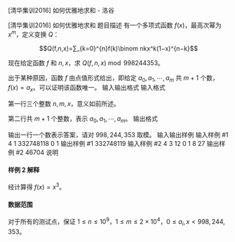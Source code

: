 



[清华集训2016] 如何优雅地求和 - 洛谷














[清华集训2016] 如何优雅地求和
题目描述
有一个多项式函数 $f(x)$，最高次幂为 $x^m$，定义变换 $Q$：

$$Q(f,n,x)=∑_{k=0}^{n}f(k)\binom nkx^k(1−x)^{n−k}$$

现在给定函数 $f$ 和 $n,x$，求 $Q(f,n,x)\bmod998244353$。

出于某种原因，函数 $f$ 由点值形式给出，即给定 $a_0,a_1,⋯,a_m$ 共 $m+1$ 个数，$f(x)=a_x$。可以证明该函数唯一。
输入输出格式
输入格式

第一行三个整数 $n,m,x$，意义如前所述。

第二行共 $m+1$ 个整数，表示 $a_0,a_1,⋯,a_m$。
输出格式

输出一行一个数表示答案，请对 $998,244,353$ 取模。
输入输出样例
输入样例 #1
4 1 332748118
0 1
输出样例 #1
332748119
输入样例 #2
4 3 12
0 1 8 27
输出样例 #2
46704
说明
#### 样例 $2$ 解释

经计算得 $f(x)=x^3$。

#### 数据范围

对于所有的测试点，保证 $1≤n≤10^9$，$1≤m≤2×10^4$，$0≤a_i,x<998,244,353$。






